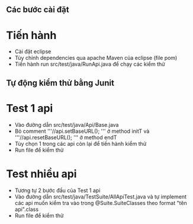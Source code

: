 ## Các bước cài đặt 
# Tiến hành
- Cài đặt eclipse 
- Tùy chỉnh dependencies qua apache Maven của eclipse (file pom)
- Tiến hành run src/test/java/RunApi.java để  chạy các kiểm thử 

## Tự động kiểm thử  bằng Junit 
# Test 1 api
- Vào đường dẫn  src/test/java/Api/Base.java
- Bỏ comment '''//api.setBaseURL(); ''' ở method initT và '''//api.resetBaseURL(); ''' ở method endT
- Tùy chọn 1 trong các api còn lại để tiến hành kiểm thử
- Run file để  kiểm thử 

# Test nhiều api
- Tương tự 2 bước đầu của Test 1 api
- Vào đường dẫn  src/test/java/TestSuite/AllApiTest.java và tự implement các api muốn kiểm tra vào trong @Suite.SuiteClasses theo format "tên api".class
- Run file để  kiểm thử 